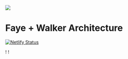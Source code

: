 ![](http://fayeandwalker.com/assets/Faye-and-Walker-logo.png)


# Faye + Walker Architecture

[![Netlify Status](https://api.netlify.com/api/v1/badges/ffc62ce3-5991-4194-a0b7-a66d68a45d82/deploy-status)](https://app.netlify.com/sites/pensive-wiles-7336ab/deploys)

!
!
